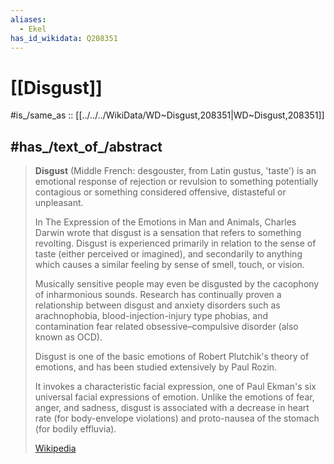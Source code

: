 ```yaml
---
aliases:
  - Ekel
has_id_wikidata: Q208351
---
```


# [[Disgust]] 

#is_/same_as :: [[../../../WikiData/WD~Disgust,208351|WD~Disgust,208351]] 

## #has_/text_of_/abstract 

> **Disgust** (Middle French: desgouster, from Latin gustus, 'taste') is an emotional response of rejection or revulsion 
> to something potentially contagious or something considered offensive, distasteful or unpleasant. 
> 
> In The Expression of the Emotions in Man and Animals, 
> Charles Darwin wrote that disgust is a sensation that refers to something revolting. 
> Disgust is experienced primarily in relation to the sense of taste (either perceived or imagined), 
> and secondarily to anything which causes a similar feeling by sense of smell, touch, or vision. 
> 
> Musically sensitive people may even be disgusted by the cacophony of inharmonious sounds. 
> Research has continually proven a relationship between disgust and anxiety disorders 
> such as arachnophobia, blood-injection-injury type phobias, 
> and contamination fear related obsessive–compulsive disorder (also known as OCD).
>
> Disgust is one of the basic emotions of Robert Plutchik's theory of emotions, 
> and has been studied extensively by Paul Rozin. 
> 
> It invokes a characteristic facial expression, one of Paul Ekman's six universal facial expressions of emotion. 
> Unlike the emotions of fear, anger, and sadness, disgust is associated with a decrease in heart rate 
> (for body-envelope violations)  and proto-nausea of the stomach (for bodily effluvia).
>
> [Wikipedia](https://en.wikipedia.org/wiki/Disgust) 

